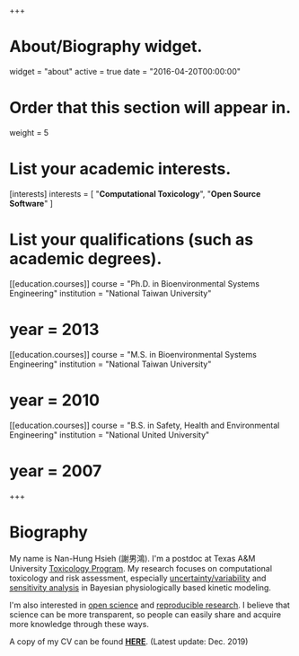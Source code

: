 +++
# About/Biography widget.
widget = "about"
active = true
date = "2016-04-20T00:00:00"

# Order that this section will appear in.
weight = 5

# List your academic interests.
[interests]
  interests = [
    "**Computational Toxicology**",
    "**Open Source Software**"
  ]
  
# List your qualifications (such as academic degrees).
[[education.courses]]
  course = "Ph.D. in Bioenvironmental Systems Engineering"
  institution = "National Taiwan University"
#  year = 2013

[[education.courses]]
  course = "M.S. in Bioenvironmental Systems Engineering"
  institution = "National Taiwan University"
#  year = 2010

[[education.courses]]
  course = "B.S. in Safety, Health and Environmental Engineering"
  institution = "National United University"
#  year = 2007
 
+++

# Biography

My name is Nan-Hung Hsieh (謝男鴻). I'm a postdoc at Texas A&M University [Toxicology Program](https://toxicology.tamu.edu/). My research focuses on computational toxicology and risk assessment, especially [uncertainty/variability](https://www.epa.gov/expobox/uncertainty-and-variability) and [sensitivity analysis](https://en.wikipedia.org/wiki/Sensitivity_analysis) in Bayesian physiologically based kinetic modeling.

I'm also interested in [open science](https://opensource.com/resources/open-science) and [reproducible research](https://en.wikipedia.org/wiki/Reproducibility). I believe that science can be more transparent, so people can easily share and acquire more knowledge through these ways. 

A copy of my CV can be found [**HERE**](/post/CV_(NHsieh).pdf). (Latest update: Dec. 2019) 
